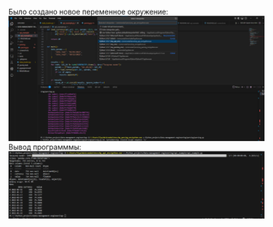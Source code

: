 Было создано новое переменное окружение:
![Task_№_2](https://github.com/EmbededIlya/Data-management-engineering/blob/main/Screenshots/Новое_переменное_окружение.png)
Вывод программмы:
![Task_№_2](https://github.com/EmbededIlya/Data-management-engineering/blob/main/Screenshots/Подтверждение_работы_№4.png)

